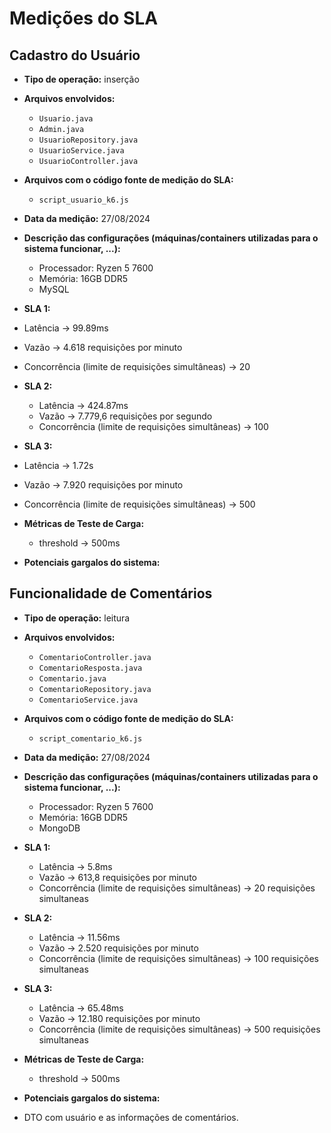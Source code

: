 # Medições do SLA

## Cadastro do Usuário

- **Tipo de operação:** inserção

- **Arquivos envolvidos:**
  - `Usuario.java`
  - `Admin.java`
  - `UsuarioRepository.java`
  - `UsuarioService.java`
  - `UsuarioController.java`

- **Arquivos com o código fonte de medição do SLA:**
  - `script_usuario_k6.js`

- **Data da medição:** 27/08/2024

- **Descrição das configurações (máquinas/containers utilizadas para o sistema funcionar, ...):**
  - Processador: Ryzen 5 7600
  - Memória: 16GB DDR5
  - MySQL
 
-  **SLA 1:**
  - Latência -> 99.89ms
  - Vazão -> 4.618 requisições por minuto
  - Concorrência (limite de requisições simultâneas) -> 20

- **SLA 2:**
  - Latência -> 424.87ms
  - Vazão -> 7.779,6 requisições por segundo
  - Concorrência (limite de requisições simultâneas) -> 100
 
 - **SLA 3:**
  - Latência -> 1.72s
  - Vazão -> 7.920 requisições por minuto
  - Concorrência (limite de requisições simultâneas) -> 500

- **Métricas de Teste de Carga:**
  - threshold -> 500ms

- **Potenciais gargalos do sistema:**
  

## Funcionalidade de Comentários

- **Tipo de operação:** leitura

- **Arquivos envolvidos:**
  - `ComentarioController.java`
  - `ComentarioResposta.java`
  - `Comentario.java`
  - `ComentarioRepository.java`
  - `ComentarioService.java`

- **Arquivos com o código fonte de medição do SLA:**
  - `script_comentario_k6.js`

- **Data da medição:** 27/08/2024

- **Descrição das configurações (máquinas/containers utilizadas para o sistema funcionar, ...):**
  - Processador: Ryzen 5 7600
  - Memória: 16GB DDR5
  - MongoDB

- **SLA 1:**
  - Latência -> 5.8ms
  - Vazão -> 613,8 requisições por minuto
  - Concorrência (limite de requisições simultâneas) -> 20 requisições simultaneas
 
- **SLA 2:**
  - Latência -> 11.56ms
  - Vazão -> 2.520 requisições por minuto
  - Concorrência (limite de requisições simultâneas) -> 100 requisições simultaneas

- **SLA 3:**
  - Latência -> 65.48ms
  - Vazão -> 12.180 requisições por minuto
  - Concorrência (limite de requisições simultâneas) -> 500 requisições simultaneas
    
- **Métricas de Teste de Carga:**
  - threshold -> 500ms


- **Potenciais gargalos do sistema:**
- DTO com usuário e as informações de comentários.
